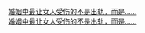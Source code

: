   
[婚姻中最让女人受伤的不是出轨，而是......](http://www.dianyue.me/archives/241/nezczpk0vhgpoizy/)  
[婚姻中最让女人受伤的不是出轨，而是......](http://www.dianyue.me/archives/838/n75dqihl2duw2tup/)